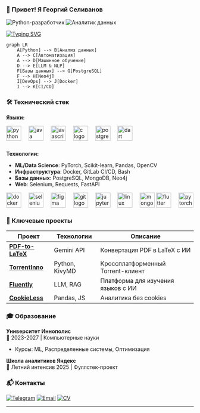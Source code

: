 ### 👋 Привет! Я Георгий Селиванов

![Python-разработчик](https://img.shields.io/badge/Python_developer-a1ff00)
![Аналитик данных](https://img.shields.io/badge/Аналитик_данных-0050ff)


[![Typing SVG](https://readme-typing-svg.herokuapp.com?color=%3F4CD817&lines=Innopolis+university+student)](https://git.io/typing-svg)

```mermaid
graph LR
    A[Python] --> B[Анализ данных]
    A --> C[Автоматизация]
    A --> D[Машинное обучение]
    D --> E[LLM & NLP]
    F[Базы данных] --> G[PostgreSQL]
    F --> H[Neo4j]
    I[DevOps] --> J[Docker]
    I --> K[CI/CD]
```

### 🛠️ Технический стек
**Языки:**  
<div align="left">
  <img src="https://cdn.jsdelivr.net/gh/devicons/devicon/icons/python/python-original.svg" height="40" alt="python logo"  />
  <img width="12" />
  <img src="https://cdn.jsdelivr.net/gh/devicons/devicon/icons/java/java-original.svg" height="40" alt="java logo"  />
  <img width="12" />
  <img src="https://cdn.jsdelivr.net/gh/devicons/devicon/icons/javascript/javascript-original.svg" height="40" alt="javascript logo"  />
  <img width="12" />
  <img src="https://cdn.jsdelivr.net/gh/devicons/devicon/icons/c/c-original.svg" height="40" alt="c logo"  />
  <img width="12" />
  <img src="https://cdn.jsdelivr.net/gh/devicons/devicon/icons/postgresql/postgresql-original.svg" height="40" alt="postgresql logo"  />
  <img width="12" />
  <img src="https://cdn.jsdelivr.net/gh/devicons/devicon/icons/dart/dart-original.svg" height="40" alt="dart logo"  />
  <img width="12" />
</div>

###

**Технологии:**  
- **ML/Data Science**: PyTorch, Scikit-learn, Pandas, OpenCV  
- **Инфраструктура**: Docker, GitLab CI/CD, Bash  
- **Базы данных**: PostgreSQL, MongoDB, Neo4j  
- **Web**: Selenium, Requests, FastAPI  

<div align="left">
 <img src="https://cdn.jsdelivr.net/gh/devicons/devicon/icons/docker/docker-original.svg" height="40" alt="docker logo"  />
  <img width="12" />
  <img src="https://cdn.jsdelivr.net/gh/devicons/devicon/icons/selenium/selenium-original.svg" height="40" alt="selenium logo"  />
  <img width="12" />
  <img src="https://cdn.jsdelivr.net/gh/devicons/devicon/icons/figma/figma-original.svg" height="40" alt="figma logo"  />
  <img width="12" />
  <img src="https://cdn.jsdelivr.net/gh/devicons/devicon/icons/git/git-original.svg" height="40" alt="git logo"  />
  <img width="12" />
  <img src="https://cdn.jsdelivr.net/gh/devicons/devicon/icons/jupyter/jupyter-original.svg" height="40" alt="jupyter logo"  />
  <img width="12" />
  <img src="https://cdn.jsdelivr.net/gh/devicons/devicon/icons/linux/linux-original.svg" height="40" alt="linux logo"  />
  <img width="12" />
  <img src="https://cdn.jsdelivr.net/gh/devicons/devicon/icons/mongodb/mongodb-original.svg" height="40" alt="mongodb logo"  />
  <img src="https://cdn.jsdelivr.net/gh/devicons/devicon/icons/flutter/flutter-original.svg" height="40" alt="flutter logo"  />
  <img width="12" />
  <img src="https://cdn.jsdelivr.net/gh/devicons/devicon/icons/pytorch/pytorch-original.svg" height="40" alt="pytorch logo"  />
  <img width="12" />
</div>

### 🚀 Ключевые проекты
| Проект | Технологии | Описание |
|--------|------------|----------|
| [**PDF-to-LaTeX**](https://github.com/Ge-os/to-latex) | Gemini API | Конвертация PDF в LaTeX с ИИ |
| [**TorrentInno**](https://github.com/TorrentInnoOrg/TorrentInno) | Python, KivyMD | Кроссплатформенный Torrent-клиент |
| [**Fluently**](https://github.com/FluentlyOrg/Fluently-fork) | LLM, RAG | Платформа для изучения языков с ИИ |
| [**CookieLess**](https://cookielessorg.github.io/CookieLess) | Pandas, JS | Аналитика без cookies |

### 🎓 Образование
**Университет Иннополис**  
📅 2023-2027 | Компьютерные науки  
- Курсы: ML, Распределенные системы, Оптимизация  

**Школа аналитиков Яндекс**  
🥇 Летний интенсив 2025 | Фуллстек-проект  

### 📬 Контакты
[![Telegram](https://img.shields.io/badge/-Telegram-0088cc?style=flat&logo=telegram)](https://t.me/ge_os)
[![Email](https://img.shields.io/badge/-Email-D14836?style=flat&logo=gmail)](mailto:selivanov.george05@gmail.com)
[![CV](https://img.shields.io/badge/-Резюме-4285F4?style=flat&logo=read-the-docs)](https://ge-os.github.io/Ge-os/)

---